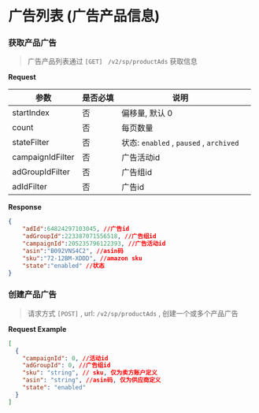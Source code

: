 # 广告列表 (广告产品信息)

###  获取产品广告

> 广告产品列表通过 `[GET] ` `/v2/sp/productAds` 获取信息



**Request**

| 参数             | 是否必填 | 说明                                    |      |
| ---------------- | -------- | --------------------------------------- | ---- |
| startIndex       | 否       | 偏移量, 默认 0                          |      |
| count            | 否       | 每页数量                                |      |
| stateFilter      | 否       | 状态: `enabled` , `paused` , `archived` |      |
| campaignIdFilter | 否       | 广告活动id                              |      |
| adGroupIdFilter  | 否       | 广告组id                                |      |
| adIdFilter       | 否       | 广告id                                  |      |



**Response**

```json
{
    "adId":64824297103045, //广告id
    "adGroupId":223387071556518, //广告组id
    "campaignId":205235796122393, //广告活动id
    "asin":"B092VNS4C2", //asin码
    "sku":"72-12BM-XDDD", //amazon sku
    "state":"enabled" //状态
}
```



### 创建产品广告

> 请求方式 `[POST]` , url: `/v2/sp/productAds` , 创建一个或多个产品广告

**Request Example**

```json
[
  {
    "campaignId": 0, //活动id
    "adGroupId": 0, //广告组id
    "sku": "string", // sku, 仅为卖方账户定义
    "asin": "string", //asin码, 仅为供应商定义
    "state": "enabled"
  }
]
```

